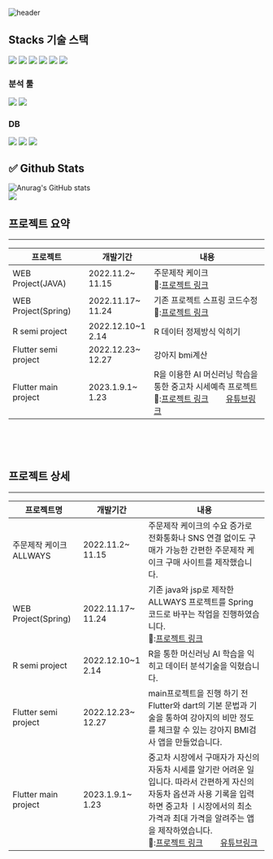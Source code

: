 ![header](https://capsule-render.vercel.app/api?type=soft&color=auto&height=300&section=header&text=WELLCOME%20&fontSize=90)    

Stacks 기술 스택
-------------

<img src="https://img.shields.io/badge/Flutter-02569B?style=for-the-badge&logo=Flutter&logoColor=black">   <img src="https://img.shields.io/badge/Spring-6DB33F?style=for-the-badge&logo=Spring&logoColor=black">   <img src="https://img.shields.io/badge/Python-3776AB?style=for-the-badge&logo=Python&logoColor=black">   <img src="https://img.shields.io/badge/Swift-F05138?style=for-the-badge&logo=Swift&logoColor=black">   <img src="https://img.shields.io/badge/Dart-0175C2?style=for-the-badge&logo=Dart&logoColor=black">   <img src="https://img.shields.io/badge/Flutter-02569B?style=for-the-badge&logo=Flutter&logoColor=black">

### 분석 툴    
<img src="https://img.shields.io/badge/R-276DC3?style=for-the-badge&logo=R&logoColor=black">   <img src="https://img.shields.io/badge/Python-3776AB?style=for-the-badge&logo=Python&logoColor=black">


### DB   
<img src="https://img.shields.io/badge/MySQL-4479A1?style=for-the-badge&logo=MySQL&logoColor=black">   <img src="https://img.shields.io/badge/SQLite-003B57?style=for-the-badge&logo=SQLite&logoColor=black">   <img src="https://img.shields.io/badge/Firebase-FFCA28?style=for-the-badge&logo=Firebase&logoColor=black">




✅ Github Stats    
-------------
![Anurag's GitHub stats](https://github-readme-stats.vercel.app/api?username=vxornjs11&show_icons=true&theme=radical) <br>
<img src="https://github-readme-stats.vercel.app/api/top-langs/?username=vxornjs11&layout=compact"><br>

## 프로젝트 요약
-----------
  |프로젝트|개발기간|내용|
  |------|---|---|
  |WEB Project(JAVA)|2022.11.2~ <br>   11.15|주문제작 케이크 <br>🔖:[프로젝트 링크](https://github.com/vxornjs11/MVC_Allways)|
  |WEB Project(Spring)|2022.11.17~  <br>  11.24|기존 프로젝트 스프링 코드수정 <br>🔖:[프로젝트 링크](https://github.com/vxornjs11/spring_portfolio1/tree/main)|
  |R semi project|2022.12.10~1  <br>  2.14|R 데이터 정제방식 익히기|
  |Flutter semi project|2022.12.23~  <br>  12.27|강아지 bmi계산|
  |Flutter main project|2023.1.9.1~  <br>  1.23|R을 이용한 AI 머신러닝 학습을 통한 중고차 시세예측 프로젝트 <br> 🔖:[프로젝트 링크](https://github.com/vxornjs11/R-Spring-Flutter/tree/parktekwon) <img src="https://user-images.githubusercontent.com/113036608/213998064-91428e50-80ec-4e94-b89c-dd6f9217d162.png" width="30" height="15" />[유튜브링크](https://www.youtube.com/watch?v=fujMvps_eR8&t=166s)|
  
  
<br><br><br>
  
 ## 프로젝트 상세
-----------
 |프로젝트명|개발기간|내용|
  |------|---|---|
  |주문제작 케이크 ALLWAYS|2022.11.2~ <br>   11.15| 주문제작 케이크의 수요 증가로 전화통화나 SNS 연결 없이도 구매가 가능한 간편한 주문제작 케이크 구매 사이트를 제작했습니다. |
  |WEB Project(Spring)|2022.11.17~  <br>  11.24| 기존 java와 jsp로 제작한 ALLWAYS 프로젝트를 Spring코드로 바꾸는 작업을 진행하였습니다. <br>🔖:[프로젝트 링크](https://github.com/vxornjs11/spring_portfolio1/tree/main)|
  |R semi project|2022.12.10~1  <br>  2.14| R을 통한 머신러닝 AI 학습을 익히고 데이터 분석기술을 익혔습니다. |
  |Flutter semi project|2022.12.23~  <br>  12.27| main프로젝트을 진행 하기 전 Flutter와 dart의 기본 문법과 기술을 통하여 강아지의 비만 정도를 체크할 수 있는 강아지 BMI검사 앱을 만들었습니다.|
  |Flutter main project|2023.1.9.1~  <br>  1.23| 중고차 시장에서 구매자가 자신의 자동차 시세를 알기란 어려운 일입니다. 따라서 간편하게 자신의 자동차 옵션과 사용 기록을 입력하면 중고차 ㅣ시장에서의 최소 가격과 최대 가격을 알려주는 앱을 제작하였습니다. <br> 🔖:[프로젝트 링크](https://github.com/vxornjs11/R-Spring-Flutter/tree/parktekwon) <img src="https://user-images.githubusercontent.com/113036608/213998064-91428e50-80ec-4e94-b89c-dd6f9217d162.png" width="30" height="15" />[유튜브링크](https://www.youtube.com/watch?v=fujMvps_eR8&t=166s)|
